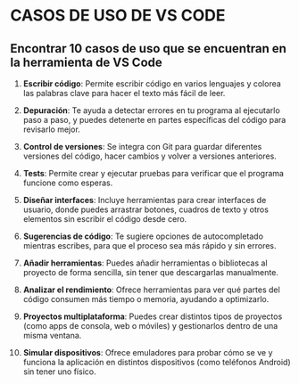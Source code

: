 # CASOS DE USO DE VS CODE

## Encontrar 10 casos de uso que se encuentran en la herramienta de VS Code

1. **Escribir código**: Permite escribir código en varios lenguajes y colorea las palabras clave para hacer el texto más fácil de leer.

2. **Depuración**: Te ayuda a detectar errores en tu programa al ejecutarlo paso a paso, y puedes detenerte en partes específicas del código para revisarlo mejor.

3. **Control de versiones**: Se integra con Git para guardar diferentes versiones del código, hacer cambios y volver a versiones anteriores.

4. **Tests**: Permite crear y ejecutar pruebas para verificar que el programa funcione como esperas.

5. **Diseñar interfaces**: Incluye herramientas para crear interfaces de usuario, donde puedes arrastrar botones, cuadros de texto y otros elementos sin escribir el código desde cero.

6. **Sugerencias de código**: Te sugiere opciones de autocompletado mientras escribes, para que el proceso sea más rápido y sin errores.

7. **Añadir herramientas**: Puedes añadir herramientas o bibliotecas al proyecto de forma sencilla, sin tener que descargarlas manualmente.

8. **Analizar el rendimiento**: Ofrece herramientas para ver qué partes del código consumen más tiempo o memoria, ayudando a optimizarlo.

9. **Proyectos multiplataforma**: Puedes crear distintos tipos de proyectos (como apps de consola, web o móviles) y gestionarlos dentro de una misma ventana.

10. **Simular dispositivos**: Ofrece emuladores para probar cómo se ve y funciona la aplicación en distintos dispositivos (como teléfonos Android) sin tener uno físico.
